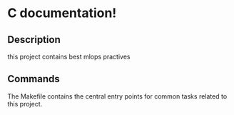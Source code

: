 # C documentation!

## Description

this project contains best mlops practives

## Commands

The Makefile contains the central entry points for common tasks related to this project.

